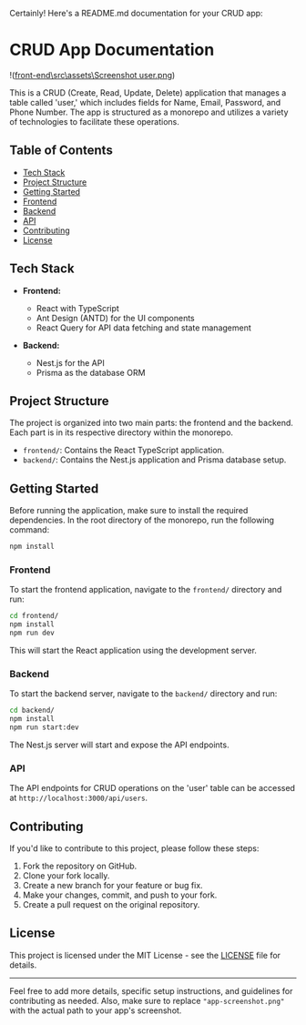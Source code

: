 Certainly! Here's a README.md documentation for your CRUD app:

# CRUD App Documentation

!([front-end\src\assets\Screenshot user.png](https://github.com/mike489/User-curd-/blob/adff267a64e945a07e7bc425c6176db21a8692f8/front-end/src/assets/Screenshot%20user.png))

This is a CRUD (Create, Read, Update, Delete) application that manages a table called 'user,' which includes fields for Name, Email, Password, and Phone Number. The app is structured as a monorepo and utilizes a variety of technologies to facilitate these operations.

## Table of Contents

- [Tech Stack](#tech-stack)
- [Project Structure](#project-structure)
- [Getting Started](#getting-started)
- [Frontend](#frontend)
- [Backend](#backend)
- [API](#api)
- [Contributing](#contributing)
- [License](#license)

## Tech Stack

- **Frontend:**
  - React with TypeScript
  - Ant Design (ANTD) for the UI components
  - React Query for API data fetching and state management

- **Backend:**
  - Nest.js for the API
  - Prisma as the database ORM

## Project Structure

The project is organized into two main parts: the frontend and the backend. Each part is in its respective directory within the monorepo.

- `frontend/`: Contains the React TypeScript application.
- `backend/`: Contains the Nest.js application and Prisma database setup.

## Getting Started

Before running the application, make sure to install the required dependencies. In the root directory of the monorepo, run the following command:

```bash
npm install
```

### Frontend

To start the frontend application, navigate to the `frontend/` directory and run:

```bash
cd frontend/
npm install
npm run dev
```

This will start the React application using the development server.

### Backend

To start the backend server, navigate to the `backend/` directory and run:

```bash
cd backend/
npm install
npm run start:dev
```

The Nest.js server will start and expose the API endpoints.

### API

The API endpoints for CRUD operations on the 'user' table can be accessed at `http://localhost:3000/api/users`.

## Contributing

If you'd like to contribute to this project, please follow these steps:

1. Fork the repository on GitHub.
2. Clone your fork locally.
3. Create a new branch for your feature or bug fix.
4. Make your changes, commit, and push to your fork.
5. Create a pull request on the original repository.

## License

This project is licensed under the MIT License - see the [LICENSE](LICENSE) file for details.

---

Feel free to add more details, specific setup instructions, and guidelines for contributing as needed. Also, make sure to replace `"app-screenshot.png"` with the actual path to your app's screenshot.
